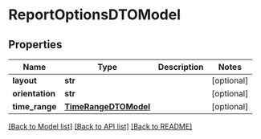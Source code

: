 # ReportOptionsDTOModel

## Properties
Name | Type | Description | Notes
------------ | ------------- | ------------- | -------------
**layout** | **str** |  | [optional] 
**orientation** | **str** |  | [optional] 
**time_range** | [**TimeRangeDTOModel**](TimeRangeDTOModel.md) |  | [optional] 

[[Back to Model list]](../README.md#documentation-for-models) [[Back to API list]](../README.md#documentation-for-api-endpoints) [[Back to README]](../README.md)


